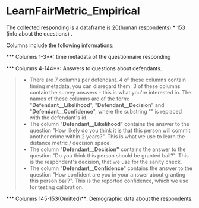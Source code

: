 # LearnFairMetric_Empirical
The collected responding is a dataframe is 20(human respondents) * 153 (info about the questions) .

Columns include the following informations:

*** Columns 1-3**: time metadata of the questionnaire responding

*** Columns 4-144**: Answers to questions about defendants.

> * There are 7 columns per defendant. 4 of these columns contain timing metadata, you can disregard them. 3 of these columns contain the survey answers - this is what you're interested in. The names of these columns are of the form: "**Defendant_<ID>_Likelihood**", "**Defendant_<ID>_Decision**" and "**Defendant_<ID>_Confidence**", where the substring "<ID>" is replaced with the defendant's id.
> *  The column "**Defendant_<ID>_Likelihood**" contains the answer to the question "How likely do you think it is that this person will commit another crime within 2 years?". This is what we use to learn the distance metric / decision space.
> * The column "**Defendant_<ID>_Decision"** contains the answer to the question "Do you think this person should be granted bail?". This is the respondent's decision, that we use for the sanity check.
> *  The column "**Defendant_<ID>_Confidence**" contains the answer to the question "How confident are you in your answer about granting this person bail?". This is the reported confidence, which we use for testing calibration.



*** Columns 145-153(Omitted)**: Demographic data about the respondents.